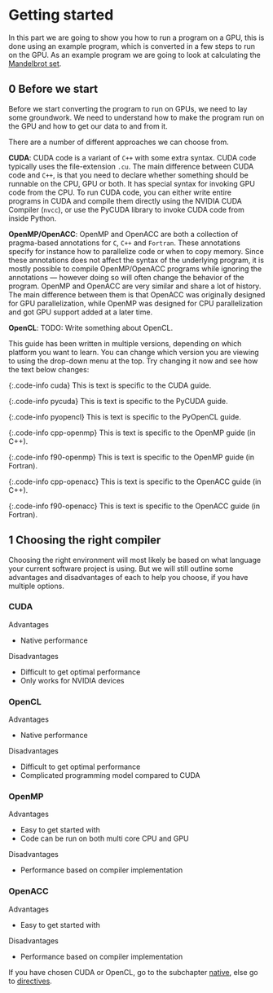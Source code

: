Getting started
===============

In this part we are going to show you how to run a program on a GPU, this is done using an example program, which is converted in a few steps to run on the GPU. As an example program we are going to look at calculating the [Mandelbrot set](https://en.wikipedia.org/wiki/Mandelbrot_set).

0 Before we start
-----------------
Before we start converting the program to run on GPUs, we need to lay some groundwork. We need to understand how to make the program run on the GPU and how to get our data to and from it.

There are a number of different approaches we can choose from.

**CUDA**: CUDA code is a variant of `C++` with some extra syntax. CUDA code typically uses the file-extension `.cu`. The main difference between CUDA code and `C++`, is that you need to declare whether something should be runnable on the CPU, GPU or both. It has special syntax for invoking GPU code from the CPU. To run CUDA code, you can either write entire programs in CUDA and compile them directly using the NVIDIA CUDA Compiler (`nvcc`), or use the PyCUDA library to invoke CUDA code from inside Python.

**OpenMP/OpenACC**: OpenMP and OpenACC are both a collection of pragma-based annotations for `C`, `C++` and `Fortran`. These annotations specify for instance how to parallelize code or when to copy memory. Since these annotations does not affect the syntax of the underlying program, it is mostly possible to compile OpenMP/OpenACC programs while ignoring the annotations ­— however doing so will often change the behavior of the program. OpenMP and OpenACC are very similar and share a lot of history. The main difference between them is that OpenACC was originally designed for GPU parallelization, while OpenMP was designed for CPU parallelization and got GPU support added at a later time.

**OpenCL**: TODO: Write something about OpenCL.

This guide has been written in multiple versions, depending on which platform you want to learn. You can change which version you are viewing to using the drop-down menu at the top. Try changing it now and see how the text below changes:

{:.code-info cuda}
This is text is specific to the CUDA guide.

{:.code-info pycuda}
This is text is specific to the PyCUDA guide.

{:.code-info pyopencl}
This is text is specific to the PyOpenCL guide.

{:.code-info cpp-openmp}
This is text is specific to the OpenMP guide (in C++).

{:.code-info f90-openmp}
This is text is specific to the OpenMP guide (in Fortran).

{:.code-info cpp-openacc}
This is text is specific to the OpenACC guide (in C++).

{:.code-info f90-openacc}
This is text is specific to the OpenACC guide (in Fortran).

1 Choosing the right compiler
-----------------------------
Choosing the right environment will most likely be based on what language your
current software project is using. But we will still outline some advantages and
disadvantages of each to help you choose, if you have multiple options.

### CUDA
Advantages
- Native performance

Disadvantages
- Difficult to get optimal performance
- Only works for NVIDIA devices

### OpenCL
Advantages
- Native performance

Disadvantages
- Difficult to get optimal performance
- Complicated programming model compared to CUDA

### OpenMP
Advantages
- Easy to get started with
- Code can be run on both multi core CPU and GPU

Disadvantages
- Performance based on compiler implementation

### OpenACC
Advantages
- Easy to get started with

Disadvantages
- Performance based on compiler implementation

If you have chosen CUDA or OpenCL, go to the subchapter [native](./native.md),
else go to [directives](./directives.md).
